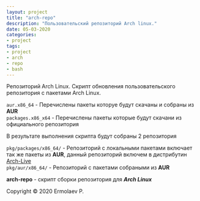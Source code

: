 ```yaml
---
layout: project
title: "arch-repo"
description: "Пользовательский репозиторий Arch linux."
date: 05-03-2020
categories: 
- project
tags:
- project
- arch
- repo
- bash
---
```


Репозиторий Arch Linux.
Скрипт обновления пользовательского репозитория с пакетами Arch Linux.

`aur.x86_64`       - Перечислены пакеты которуе будут скачаны и собраны из **AUR**<br />
`packages.x86_x64` - Перечислены пакеты которые будут скачани из официального репозитория

В результате выполнения скрипта будут собраны 2 репозитория

`pkg/packages/x86_64/` - Репозиторий с локальными пакетами включает так же пакеты из **AUR**, данный репозиторий включем в дистрибутин [Arch-Live](https://github.com/like913/arch-live)<br />
`pkg/aur/x86_64/`      - Репозиторий с пакетами собраными из **AUR**

**arch-repo** - скрипт сборки репозитория для ***Arch Linux***

Copyright &copy; 2020 Ermolaev P.
